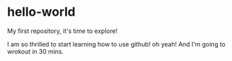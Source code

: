 # hello-world
My first repository, it's time to explore!

I am so thrilled to start learning how to use github!
oh yeah!
And I'm going to wrokout in 30 mins. 
